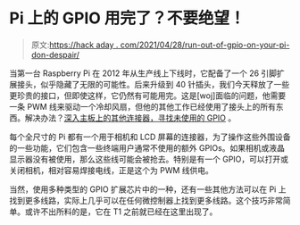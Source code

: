 # Pi 上的 GPIO 用完了？不要绝望！

> 原文:[https://hack aday . com/2021/04/28/run-out-of-gpio-on-your-pi-don-despair/](https://hackaday.com/2021/04/28/run-out-of-gpio-on-your-pi-dont-despair/)

当第一台 Raspberry Pi 在 2012 年从生产线上下线时，它配备了一个 26 引脚扩展接头，似乎隐藏了无限的可能性。后来升级到 40 针插头，我们今天释放了一些更珍贵的接口，但即使这样，它仍然有可能用完。这是[woj]面临的问题，他需要一条 PWM 线来驱动一个冷却风扇，但他的其他工作已经使用了接头上的所有东西。解决办法？[深入主板上的其他连接器，寻找未使用的 GPIO](https://jwothke.wordpress.com/2021/04/21/weve-got-fan-spin/) 。

每个全尺寸的 Pi 都有一个用于相机和 LCD 屏幕的连接器，为了操作这些外围设备的一些功能，它们包含一些终端用户通常不使用的额外 GPIOs。如果相机或液晶显示器没有被使用，那么这些线可能会被抢去。特别是有一个 GPIO，可以打开或关闭相机，相对容易焊接电线，正是这个为 PWM 线供电。

当然，使用多种类型的 GPIO 扩展芯片中的一种，还有一些其他方法可以在 Pi 上找到更多线路，实际上几乎可以在任何微控制器上找到更多线路。这个技巧非常简单。或许不出所料的是，它在 T1 之前就已经在这里出现了。